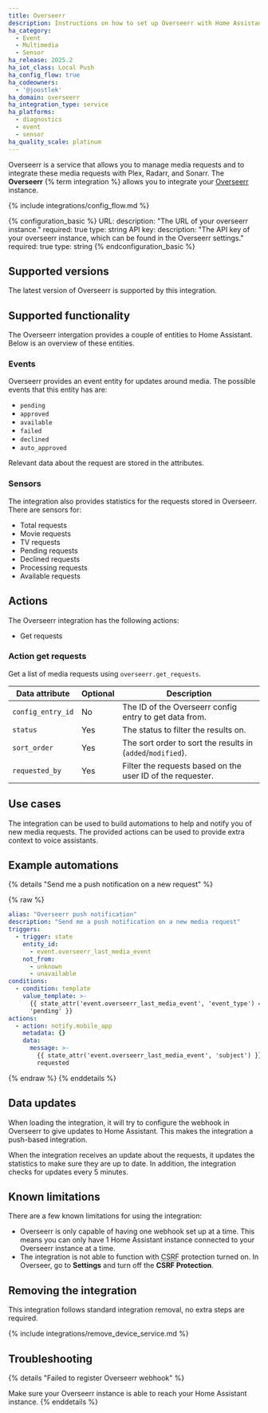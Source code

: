 ```yaml
---
title: Overseerr
description: Instructions on how to set up Overseerr with Home Assistant.
ha_category:
  - Event
  - Multimedia
  - Sensor
ha_release: 2025.2
ha_iot_class: Local Push
ha_config_flow: true
ha_codeowners:
  - '@joostlek'
ha_domain: overseerr
ha_integration_type: service
ha_platforms:
  - diagnostics
  - event
  - sensor
ha_quality_scale: platinum
---
```


Overseerr is a service that allows you to manage media requests and to integrate these media requests with Plex, Radarr, and Sonarr. The **Overseerr** {% term integration %} allows you to integrate your [Overseerr](https://overseerr.dev/) instance.

{% include integrations/config_flow.md %}

{% configuration_basic %}
URL:
    description: "The URL of your overseerr instance."
    required: true
    type: string
API key:
    description: "The API key of your overseerr instance, which can be found in the Overseerr settings."
    required: true
    type: string
{% endconfiguration_basic %}

## Supported versions

The latest version of Overseerr is supported by this integration.

## Supported functionality

The Overseerr intergation provides a couple of entities to Home Assistant.
Below is an overview of these entities.

### Events

Overseerr provides an event entity for updates around media.
The possible events that this entity has are:
 - `pending`
 - `approved`
 - `available`
 - `failed`
 - `declined`
 - `auto_approved`

Relevant data about the request are stored in the attributes.

### Sensors

The integration also provides statistics for the requests stored in Overseerr.
There are sensors for:
 - Total requests
 - Movie requests
 - TV requests
 - Pending requests
 - Declined requests
 - Processing requests
 - Available requests

## Actions

The Overseerr integration has the following actions:

- Get requests

### Action get requests

Get a list of media requests using `overseerr.get_requests`.

| Data attribute    | Optional | Description                                                 |
|-------------------|----------|-------------------------------------------------------------|
| `config_entry_id` | No       | The ID of the Overseerr config entry to get data from.      |
| `status`          | Yes      | The status to filter the results on.                        |
| `sort_order`      | Yes      | The sort order to sort the results in (`added`/`modified`). |
| `requested_by`    | Yes      | Filter the requests based on the user ID of the requester.  |


## Use cases

The integration can be used to build automations to help and notify you of new media requests.
The provided actions can be used to provide extra context to voice assistants.

## Example automations

{% details "Send me a push notification on a new request" %}

{% raw %}

```yaml
alias: "Overseerr push notification"
description: "Send me a push notification on a new media request"
triggers:
  - trigger: state
    entity_id:
      - event.overseerr_last_media_event
    not_from:
      - unknown
      - unavailable
conditions:
  - condition: template
    value_template: >-
      {{ state_attr('event.overseerr_last_media_event', 'event_type') ==
      'pending' }}
actions:
  - action: notify.mobile_app
    metadata: {}
    data:
      message: >-
        {{ state_attr('event.overseerr_last_media_event', 'subject') }} has been
        requested
```

{% endraw %}
{% enddetails %}

## Data updates

When loading the integration, it will try to configure the webhook in Overseerr to give updates to Home Assistant.
This makes the integration a push-based integration.

When the integration receives an update about the requests, it updates the statistics to make sure they are up to date.
In addition, the integration checks for updates every 5 minutes.

## Known limitations

There are a few known limitations for using the integration:
- Overseerr is only capable of having one webhook set up at a time.
This means you can only have 1 Home Assistant instance connected to your Overseerr instance at a time.
- The integration is not able to function with <abbr title="cross-site request forgery">CSRF</abbr> protection turned on. In Overseer, go to **Settings** and turn off the **CSRF Protection**.

## Removing the integration

This integration follows standard integration removal, no extra steps are required.

{% include integrations/remove_device_service.md %}

## Troubleshooting

{% details "Failed to register Overseerr webhook" %}

Make sure your Overseerr instance is able to reach your Home Assistant instance.
{% enddetails %}
